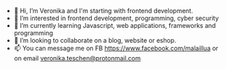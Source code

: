- 👋 Hi, I’m Veronika and I'm starting with frontend development.
- 👀 I’m interested in frontend development, programming, cyber security
- 🌱 I’m currently learning Javascript, web applications, frameworks and programming
- 💞️ I’m looking to collaborate on a blog, website or eshop.
- 📫 You can message me on FB https://www.facebook.com/malaillua or on email veronika.teschen@protonmail.com
<!---
malailua/malailua is a ✨ special ✨ repository because its `README.md` (this file) appears on your GitHub profile.
You can click the Preview link to take a look at your changes.
--->
